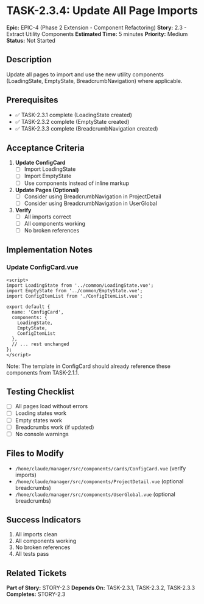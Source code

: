 # TASK-2.3.4: Update All Page Imports

**Epic:** EPIC-4 (Phase 2 Extension - Component Refactoring)
**Story:** 2.3 - Extract Utility Components
**Estimated Time:** 5 minutes
**Priority:** Medium
**Status:** Not Started

## Description

Update all pages to import and use the new utility components (LoadingState, EmptyState, BreadcrumbNavigation) where applicable.

## Prerequisites

- ✅ TASK-2.3.1 complete (LoadingState created)
- ✅ TASK-2.3.2 complete (EmptyState created)
- ✅ TASK-2.3.3 complete (BreadcrumbNavigation created)

## Acceptance Criteria

1. **Update ConfigCard**
   - [ ] Import LoadingState
   - [ ] Import EmptyState
   - [ ] Use components instead of inline markup

2. **Update Pages (Optional)**
   - [ ] Consider using BreadcrumbNavigation in ProjectDetail
   - [ ] Consider using BreadcrumbNavigation in UserGlobal

3. **Verify**
   - [ ] All imports correct
   - [ ] All components working
   - [ ] No broken references

## Implementation Notes

### Update ConfigCard.vue

```vue
<script>
import LoadingState from '../common/LoadingState.vue';
import EmptyState from '../common/EmptyState.vue';
import ConfigItemList from './ConfigItemList.vue';

export default {
  name: 'ConfigCard',
  components: {
    LoadingState,
    EmptyState,
    ConfigItemList
  },
  // ... rest unchanged
};
</script>
```

Note: The template in ConfigCard should already reference these components from TASK-2.1.1.

## Testing Checklist

- [ ] All pages load without errors
- [ ] Loading states work
- [ ] Empty states work
- [ ] Breadcrumbs work (if updated)
- [ ] No console warnings

## Files to Modify

- `/home/claude/manager/src/components/cards/ConfigCard.vue` (verify imports)
- `/home/claude/manager/src/components/ProjectDetail.vue` (optional breadcrumbs)
- `/home/claude/manager/src/components/UserGlobal.vue` (optional breadcrumbs)

## Success Indicators

1. All imports clean
2. All components working
3. No broken references
4. All tests pass

## Related Tickets

**Part of Story:** STORY-2.3
**Depends On:** TASK-2.3.1, TASK-2.3.2, TASK-2.3.3
**Completes:** STORY-2.3
